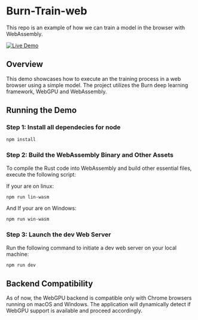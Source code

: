 # Burn-Train-web
This repo is an example of how we can train a model in the browser with WebAssembly.

[![Live Demo](https://img.shields.io/badge/live-demo-brightgreen)](https://mathiskrvl.github.io/Burn-Train-web/)

## Overview

This demo showcases how to execute an the training process in a web browser using a simple model.
The project utilizes the Burn deep learning framework, WebGPU and WebAssembly.

## Running the Demo

### Step 1: Install all dependecies for node

```bash
npm install
```

### Step 2: Build the WebAssembly Binary and Other Assets

To compile the Rust code into WebAssembly and build other essential files, execute the following
script:


If your are on linux:
```bash
npm run lin-wasm
```
And If your are on Windows:
```bash
npm run win-wasm
```

### Step 3: Launch the dev Web Server

Run the following command to initiate a dev web server on your local machine:

```bash
npm run dev
```

## Backend Compatibility

As of now, the WebGPU backend is compatible only with Chrome browsers running on macOS and Windows.
The application will dynamically detect if WebGPU support is available and proceed accordingly.